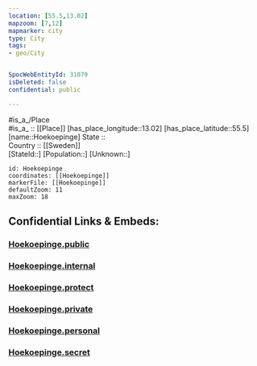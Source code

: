 ```yaml
---
location: [55.5,13.02] 
mapzoom: [7,12] 
mapmarker: city 
type: City
tags:
- geo/City


SpocWebEntityId: 31079
isDeleted: false
confidential: public

---
```

#is_a_/Place  
#is_a_ :: [[Place]] 
[has_place_longitude::13.02] 
[has_place_latitude::55.5] 
[name::Hoekoepinge] 
State ::  
Country :: [[Sweden]]  
[StateId::] 
[Population::] 
[Unknown::] 


```leaflet
id: Hoekoepinge
coordinates: [[Hoekoepinge]] 
markerFile: [[Hoekoepinge]] 
defaultZoom: 11 
maxZoom: 18
```


## Confidential Links & Embeds: 

### [Hoekoepinge.public](/_public/\Earth\Continent\Europe\Europe~North\Sweden\Provinces~Sweden\Skåne\CityHoekoepinge.public.md) 

### [Hoekoepinge.internal](/_internal/\Earth\Continent\Europe\Europe~North\Sweden\Provinces~Sweden\Skåne\CityHoekoepinge.internal.md) 

### [Hoekoepinge.protect](/_protect/\Earth\Continent\Europe\Europe~North\Sweden\Provinces~Sweden\Skåne\CityHoekoepinge.protect.md) 

### [Hoekoepinge.private](/_private/\Earth\Continent\Europe\Europe~North\Sweden\Provinces~Sweden\Skåne\CityHoekoepinge.private.md) 

### [Hoekoepinge.personal](/_personal/\Earth\Continent\Europe\Europe~North\Sweden\Provinces~Sweden\Skåne\CityHoekoepinge.personal.md) 

### [Hoekoepinge.secret](/_secret/\Earth\Continent\Europe\Europe~North\Sweden\Provinces~Sweden\Skåne\CityHoekoepinge.secret.md)

